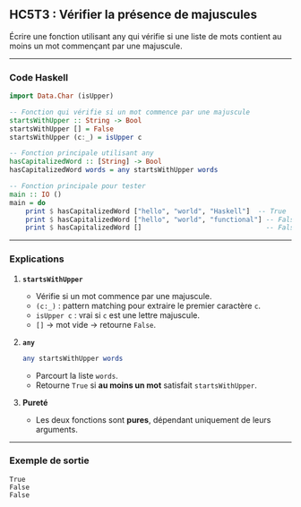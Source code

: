 ## HC5T3 : Vérifier la présence de majuscules

Écrire une fonction utilisant any qui vérifie si une liste de mots contient au moins un mot commençant par une majuscule.

---

### Code Haskell

```haskell
import Data.Char (isUpper)

-- Fonction qui vérifie si un mot commence par une majuscule
startsWithUpper :: String -> Bool
startsWithUpper [] = False
startsWithUpper (c:_) = isUpper c

-- Fonction principale utilisant any
hasCapitalizedWord :: [String] -> Bool
hasCapitalizedWord words = any startsWithUpper words

-- Fonction principale pour tester
main :: IO ()
main = do
    print $ hasCapitalizedWord ["hello", "world", "Haskell"]  -- True
    print $ hasCapitalizedWord ["hello", "world", "functional"] -- False
    print $ hasCapitalizedWord []                               -- False
```

---

### Explications

1. **`startsWithUpper`**

   * Vérifie si un mot commence par une majuscule.
   * `(c:_)` : pattern matching pour extraire le premier caractère `c`.
   * `isUpper c` : vrai si `c` est une lettre majuscule.
   * `[]` → mot vide → retourne `False`.

2. **`any`**

   ```haskell
   any startsWithUpper words
   ```

   * Parcourt la liste `words`.
   * Retourne `True` si **au moins un mot** satisfait `startsWithUpper`.

3. **Pureté**

   * Les deux fonctions sont **pures**, dépendant uniquement de leurs arguments.

---

### Exemple de sortie

```
True
False
False
```
